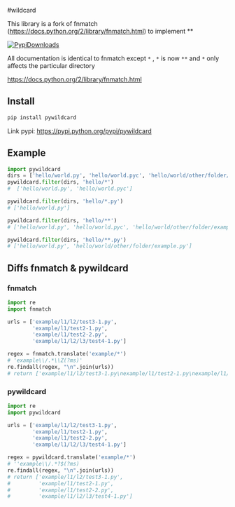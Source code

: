 #wildcard

This library is a fork of fnmatch (https://docs.python.org/2/library/fnmatch.html) to implement **

[![PypiDownloads](https://img.shields.io/pypi/dm/pywildcard.svg)](https://pypi.python.org/pypi/pywildcard)

All documentation is identical to fnmatch except `*` , `*` is now `**` and `*` only affects the particular directory

https://docs.python.org/2/library/fnmatch.html

## Install

```bash
pip install pywildcard
```

Link pypi: https://pypi.python.org/pypi/pywildcard

## Example

```python
import pywildcard
dirs = ['hello/world.py', 'hello/world.pyc', 'hello/world/other/folder/example.py']
pywildcard.filter(dirs, 'hello/*')
#  ['hello/world.py', 'hello/world.pyc']

pywildcard.filter(dirs, 'hello/*.py')
# ['hello/world.py']

pywildcard.filter(dirs, 'hello/**')
# ['hello/world.py', 'hello/world.pyc', 'hello/world/other/folder/example.py']

pywildcard.filter(dirs, 'hello/**.py')
# ['hello/world.py', 'hello/world/other/folder/example.py']
```

## Diffs fnmatch & pywildcard

### fnmatch

```python
import re
import fnmatch

urls = ['example/l1/l2/test3-1.py',
        'example/l1/test2-1.py',
        'example/l1/test2-2.py',
        'example/l1/l2/l3/test4-1.py']

regex = fnmatch.translate('example/*')
# 'example\\/.*\\Z(?ms)'
re.findall(regex, "\n".join(urls))
# return ['example/l1/l2/test3-1.py\nexample/l1/test2-1.py\nexample/l1/test2-2.py\nexample/l1/l2/l3/test4-1.py']
```

### pywildcard

``` python
import re
import pywildcard

urls = ['example/l1/l2/test3-1.py',
        'example/l1/test2-1.py',
        'example/l1/test2-2.py',
        'example/l1/l2/l3/test4-1.py']

regex = pywildcard.translate('example/*')
# ''example\\/.*?$(?ms)
re.findall(regex, "\n".join(urls))
# return ['example/l1/l2/test3-1.py',
#         'example/l1/test2-1.py',
#         'example/l1/test2-2.py',
#         'example/l1/l2/l3/test4-1.py']
```
